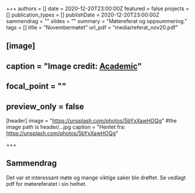 +++
authors = []
date = 2020-12-20T23:00:00Z
featured = false
projects = []
publication_types = []
publishDate = 2020-12-20T23:00:00Z
sammendrag = ""
slides = ""
summary = "Møtereferat og oppsummering."
tags = []
title = "Novembermøtet"
url_pdf = "media/referat_nov20.pdf"

## [image]
## caption = "Image credit: [**Academic**](https://github.com/gcushen/hugo-academic/)"
## focal_point = ""
## preview_only = false


[header]
image = "https://unsplash.com/photos/5bYxXawHOQg" #the image path is header/...jpg
caption = "Hentet fra: https://unsplash.com/photos/5bYxXawHOQg"

+++

## Sammendrag

Det var et interessant møte og mange viktige saker ble drøftet. Se vedlagt pdf for møtereferatet i sin helhet. 